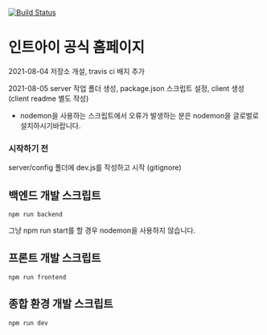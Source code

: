 [![Build Status](https://travis-ci.com/int-i/int-i-official-site.svg?branch=master)](https://travis-ci.com/int-i/int-i-official-site)
# 인트아이 공식 홈페이지

2021-08-04 저장소 개설, travis ci 배지 추가

2021-08-05 server 작업 폴더 생성, package.json 스크립트 설정, client 생성(client readme 별도 작성)
- nodemon을 사용하는 스크립트에서 오류가 발생하는 분은 nodemon을 글로벌로 설치하시기바랍니다.

### 시작하기 전

server/config 폴더에 dev.js를 작성하고 시작 (gitignore)

## 백엔드 개발 스크립트
    npm run backend

그냥 npm run start를 할 경우 nodemon을 사용하지 않습니다.

## 프론트 개발 스크립트 
    npm run frontend

## 종합 환경 개발 스크립트
    npm run dev
